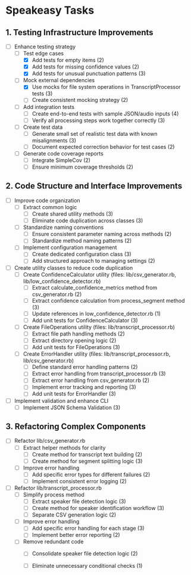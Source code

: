# Speakeasy Tasks

## 1. Testing Infrastructure Improvements
- [ ] Enhance testing strategy
  - [ ] Test edge cases
    - [x] Add tests for empty items (2)
    - [x] Add tests for missing confidence values (2)
    - [x] Add tests for unusual punctuation patterns (3)
  - [ ] Mock external dependencies
    - [x] Use mocks for file system operations in TranscriptProcessor tests (3)
    - [ ] Create consistent mocking strategy (2)
  - [ ] Add integration tests
    - [ ] Create end-to-end tests with sample JSON/audio inputs (4)
    - [ ] Verify all processing steps work together correctly (3)
  - [ ] Create test data
    - [ ] Generate small set of realistic test data with known misalignments (3)
    - [ ] Document expected correction behavior for test cases (2)
  - [ ] Generate code coverage reports
    - [ ] Integrate SimpleCov (2)
    - [ ] Ensure minimum coverage thresholds (2)

## 2. Code Structure and Interface Improvements
- [ ] Improve code organization
  - [ ] Extract common logic
    - [ ] Create shared utility methods (3)
    - [ ] Eliminate code duplication across classes (3)
  - [ ] Standardize naming conventions
    - [ ] Ensure consistent parameter naming across methods (2)
    - [ ] Standardize method naming patterns (2)
  - [ ] Implement configuration management
    - [ ] Create dedicated configuration class (3)
    - [ ] Add structured approach to managing settings (2)
- [ ] Create utility classes to reduce code duplication
  - [ ] Create ConfidenceCalculator utility (files: lib/csv_generator.rb, lib/low_confidence_detector.rb)
    - [ ] Extract calculate_confidence_metrics method from csv_generator.rb (2)
    - [ ] Extract confidence calculation from process_segment method (3)
    - [ ] Update references in low_confidence_detector.rb (1)
    - [ ] Add unit tests for ConfidenceCalculator (3)
  - [ ] Create FileOperations utility (files: lib/transcript_processor.rb)
    - [ ] Extract file path handling methods (2)
    - [ ] Extract directory opening logic (2)
    - [ ] Add unit tests for FileOperations (3)
  - [ ] Create ErrorHandler utility (files: lib/transcript_processor.rb, lib/csv_generator.rb)
    - [ ] Define standard error handling patterns (2)
    - [ ] Extract error handling from transcript_processor.rb (3)
    - [ ] Extract error handling from csv_generator.rb (2)
    - [ ] Implement error tracking and reporting (3)
    - [ ] Add unit tests for ErrorHandler (3)
- [ ] Implement validation and enhance CLI
  - [ ] Implement JSON Schema Validation (3)

## 3. Refactoring Complex Components
- [ ] Refactor lib/csv_generator.rb
  - [ ] Extract helper methods for clarity
    - [ ] Create method for transcript text building (2)
    - [ ] Create method for segment splitting logic (3)
  - [ ] Improve error handling
    - [ ] Add specific error types for different failures (2)
    - [ ] Implement consistent error logging (2)
- [ ] Refactor lib/transcript_processor.rb
  - [ ] Simplify process method
    - [ ] Extract speaker file detection logic (3)
    - [ ] Create method for speaker identification workflow (3)
    - [ ] Separate CSV generation logic (2)
  - [ ] Improve error handling
    - [ ] Add specific error handling for each stage (3)
    - [ ] Implement better error reporting (2)
  - [ ] Remove redundant code
    - [ ] Consolidate speaker file detection logic (2)
    - [ ] Eliminate unnecessary conditional checks (1)

